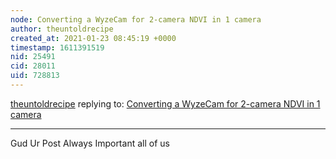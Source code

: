 ```yaml
---
node: Converting a WyzeCam for 2-camera NDVI in 1 camera
author: theuntoldrecipe
created_at: 2021-01-23 08:45:19 +0000
timestamp: 1611391519
nid: 25491
cid: 28011
uid: 728813
---
```




[theuntoldrecipe](../profile/theuntoldrecipe) replying to: [Converting a WyzeCam for 2-camera NDVI in 1 camera](../notes/DS501st/01-18-2021/converting-a-wyzecam-for-dual-camera-ndvi)

----
Gud Ur Post Always Important all of us